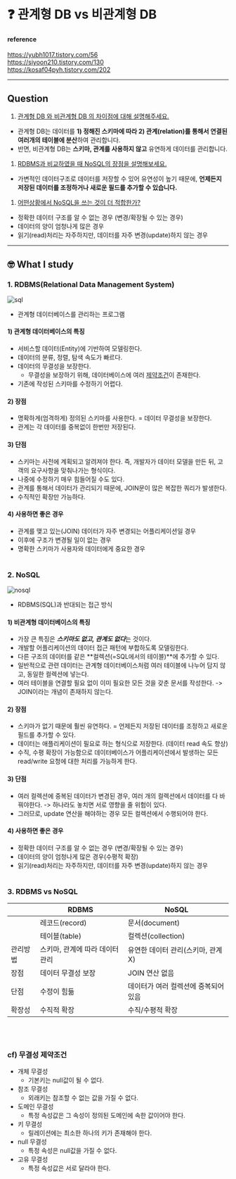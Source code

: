 # :question: 관계형 DB vs 비관계형 DB

#### reference
https://yubh1017.tistory.com/56<br>
https://siyoon210.tistory.com/130<br>
https://kosaf04pyh.tistory.com/202
<hr>

## Question
1. [관계형 DB 와 비관계형 DB 의 차이점에 대해 설명해주세요.](#3-rdbms-vs-nosql)
- 관계형 DB는 데이터를 **1) 정해진 스키마에 따라 2) 관계(relation)를 통해서 연결된 여러개의 테이블에 분산**하여 관리합니다. 
- 반면, 비관계형 DB는 **스키마, 관계를 사용하지 않고** 유연하게 데이터를 관리합니다.
1. [RDBMS과 비교하였을 때 NoSQL의 장점을 설명해보세요.](#2-nosql)
- 가변적인 데이터구조로 데이터를 저장할 수 있어 유연성이 높기 때문에, **언제든지 저장된 데이터를 조정하거나 새로운 필드를 추가할 수 있습니다.**
1. [어떤상황에서 NoSQL을 쓰는 것이 더 적합한가?](#2-nosql)
- 정확한 데이터 구조를 알 수 없는 경우 (변경/확장될 수 있는 경우)
- 데이터의 양이 엄청나게 많은 경우
- 읽기(read)처리는 자주하지만, 데이터를 자주 변경(update)하지 않는 경우
<hr/>

## :nerd_face:	What I study
### 1. RDBMS(Relational Data Management System)
![sql](https://t1.daumcdn.net/cfile/tistory/994D09355C937ECD2D)
- 관계형 데이터베이스를 관리하는 프로그램
#### 1) 관계형 데이터베이스의 특징
- 서비스할 데이터(Entity)에 기반하여 모델링한다.
- 데이터의 분류, 정렬, 탐색 속도가 빠르다.
- 데이터의 무결성을 보장한다.
  - 무결성을 보장하기 위해, 데이터베이스에 여러 [제약조건](#cf-무결성-제약조건)이 존재한다.
- 기존에 작성된 스키마를 수정하기 어렵다.
#### 2) 장점
- 명확하게(엄격하게) 정의된 스키마를 사용한다. = 데이터 무결성을 보장한다.
- 관계는 각 데이터를 중복없이 한번만 저장된다.
#### 3) 단점
- 스키마는 사전에 계획되고 알려져야 한다. 즉, 개발자가 데이터 모델을 만든 뒤, 고객의 요구사항을 맞춰나가는 형식이다.
- 나중에 수정하기 매우 힘들어질 수도 있다.
- 관계를 통해서 데이터가 관리되기 때문에, JOIN문이 많은 복잡한 쿼리가 발생한다.
- 수직적인 확장만 가능하다.
#### 4) 사용하면 좋은 경우
- 관계를 맺고 있는(JOIN) 데이터가 자주 변경되는 어플리케이션일 경우
- 이후에 구조가 변경될 일이 없는 경우
- 명확한 스키마가 사용자와 데이터에게 중요한 경우
<br><br/>

### 2. NoSQL
![nosql](https://t1.daumcdn.net/cfile/tistory/99C57D3B5C937F5E17)
- RDBMS(SQL)과 반대되는 접근 방식
#### 1) 비관계형 데이터베이스의 특징
- 가장 큰 특징은 ***스키마도 없고, 관계도 없다***는 것이다.
- 개발할 어플리케이션의 데이터 접근 패턴에 부합하도록 모델링한다.
- 다른 구조의 데이터를 같은 **컬렉션(=SQL에서의 테이블)**에 추가할 수 있다.
- 일반적으로 관련 데이터는 관계형 데이터베이스처럼 여러 테이블에 나누어 담지 않고, 동일한 컬렉션에 넣는다.
- 여러 테이블을 연결할 필요 없이 이미 필요한 모든 것을 갖춘 문서를 작성한다. -> JOIN이라는 개념이 존재하지 않는다.
#### 2) 장점
- 스키마가 없기 때문에 훨씬 유연하다. = 언제든지 저장된 데이터를 조정하고 새로운 필드를 추가할 수 있다.
- 데이터는 애플리케이션이 필요로 하는 형식으로 저장한다. (데이터 read 속도 향상)
- 수직, 수평 확장이 가능함으로 데이터베이스가 어플리케이션에서 발생하는 모든 read/write 요청에 대한 처리를 가능하게 한다.
#### 3) 단점
- 여러 컬렉션에 중복된 데이터가 변경된 경우, 여러 개의 컬렉션에서 데이터를 다 바꿔야한다. -> 하나라도 놓치면 서로 영향을 줄 위험이 있다.
- 그러므로, update 연산을 해야하는 경우 모든 컬렉션에서 수행되어야 한다.
#### 4) 사용하면 좋은 경우
- 정확한 데이터 구조를 알 수 없는 경우 (변경/확장될 수 있는 경우)
- 데이터의 양이 엄청나게 많은 경우(수평적 확장)
- 읽기(read)처리는 자주하지만, 데이터를 자주 변경(update)하지 않는 경우 
<br><br/>

### 3. RDBMS vs NoSQL
||RDBMS|NoSQL|
|---|---|---|
||레코드(record)|문서(document)|
||테이블(table)|컬렉션(collection)|
|관리방법|스키마, 관계에 따라 데이터 관리|유연한 데이터 관리(스키마, 관계X)|
|장점|데이터 무결성 보장|JOIN 연산 없음|
|단점|수정이 힘듦|데이터가 여러 컬렉션에 중복되어 있음|
|확장성|수직적 확장|수직/수평적 확장|
<br><br/>

### cf) 무결성 제약조건
- 개체 무결성
  - 기본키는 null값이 될 수 없다.
- 참조 무결성
  - 외래키는 참조할 수 없는 값을 가질 수 없다.
- 도메인 무결성
  - 특정 속성값은 그 속성이 정의된 도메인에 속한 값이어야 한다.
- 키 무결성
  - 릴레이션에는 최소한 하나의 키가 존재해야 한다.
- null 무결성
  - 특정 속성은 null값을 가질 수 없다.
- 고유 무결성
  - 특정 속성값은 서로 달라야 한다.